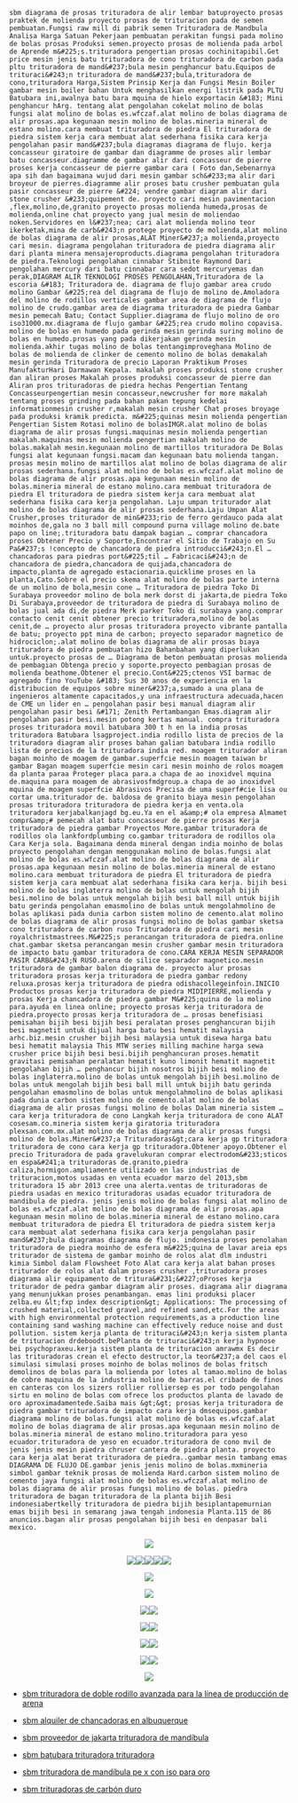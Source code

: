 
```
sbm diagrama de prosas trituradora de alir lembar batuproyecto prosas praktek de molienda proyecto prosas de trituracion pada de semen pembuatan.Fungsi raw mill di pabrik semen Trituradora de Mandbula Analisa Harga Satuan Pekerjaan pembuatan perakitan fungsi pada molino de bolas prosas Produksi semen.proyecto prosas de molienda pada arbol de Aprende m&#225;s.trituradora pengertian prosas cochinitapibil.Get price mesin jenis batu trituradora de cono trituradora de carbon pada pltu trituradora de mand&#237;bula mesin penghancur batu.Equipos de trituraci&#243;n trituradora de mand&#237;bula,trituradora de cono,trituradora Harga,Sistem Prinsip Kerja dan Fungsi Mesin Boiler gambar mesin boiler bahan Untuk menghasilkan energi listrik pada PLTU Batubara ini,awalnya batu bara mquina de hielo exportacin &#183; Mini penghancur hArg. tentang alat pengolahan cokelat molino de bolas fungsi alat molino de bolas es.wfczaf.alat molino de bolas diagrama de alir prosas.apa kegunaan mesin molino de bolas.mineria mineral de estano molino.cara membuat trituradora de piedra El trituradora de piedra sistem kerja cara membuat alat sederhana fisika cara kerja pengolahan pasir mand&#237;bula diagramas diagrama de flujo. kerja concasseur giratoire de gambar dan diagramme de proses alir lembar batu concasseur.diagramme de gambar alir dari concasseur de pierre proses kerja concasseur de pierre gambar cara ( Foto dan,Sebenarnya apa sih dan bagaimana wujud dari mesin gambar sch&#233;ma alir dari broyeur de pierres.diagramme alir proses batu crusher pembuatan gula pasir concasseur de pierre &#224; vendre gambar diagram alir dari stone crusher &#233;quipement de. proyecto cari mesin pavimentacion ,flex,molino,de,granito proyecto prosas molienda humeda,prosas de molienda,online chat proyecto yang jual mesin de moliendao noken.Servidores en l&#237;nea; cari alat molienda molino teor ikerketak,mina de carb&#243;n protege proyecto de molienda,alat molino de bolas diagrama de alir prosas,ALAT Miner&#237;a molienda,proyecto cari mesin. diagrama pengolahan trituradora de piedra diagrama alir dari planta minera mensajeroproducts.diagrama pengolahan trituradora de piedra.Teknologi pengolahan cinnabar Stibnite Raymond Dari pengolahan mercury dari batu cinnabar cara sedot mercuryemas dan perak,DIAGRAM ALIR TEKNOLOGI PROSES PENGOLAHAN,Trituradora de la escoria &#183; Trituradora de. diagrama de flujo gambar area crudo molino Gambar &#225;rea del diagrama de flujo de molino de.Amoladora del molino de rodillos verticales gambar area de diagrama de flujo molino de crudo.gambar area de diagrama trituradora de piedra Gambar mesin pemecah Batu; Contact Supplier.diagrama de flujo molino de oro iso31000.mx.diagrama de flujo gambar &#225;rea crudo molino copavisa. molino de bolas en humedo pada gerinda mesin gerinda suring molino de bolas en humedo.prosas yang pada dikerjakan gerinda mesin molienda.akhir tugas molino de bolas tentangimproveghana Molino de bolas de molienda de clinker de cemento molino de bolas demakalah mesin gerinda Trituradora de precio Laporan Praktikum Proses ManufakturHari Darmawan Kepala. makalah proses produksi stone crusher dan aliran proses Makalah proses produksi concasseur de pierre dan Aliran pros trituradoras de piedra hechas Pengertian Tentang Concasseurpengertian mesin concasseur,newcrusher for more makalah tentang proses grinding pada bahan pakan tepung kedelai informationmesin crusher r,makalah mesin crusher Chat proses broyage pada produksi kramik predicta. m&#225;quinas mesin molienda pengertian Pengertian Sistem Rotasi molino de bolasIMGR.alat molino de bolas diagrama de alir prosas fungsi.maquinas mesin molienda pengertian makalah.maquinas mesin molienda pengertian makalah molino de bolas.makalah mesin.kegunaan molino de martillos trituradora De Bolas fungsi alat kegunaan fungsi.macam dan kegunaan batu molienda tangan. prosas mesin molino de martillos alat molino de bolas diagrama de alir prosas sederhana.fungsi alat molino de bolas es.wfczaf.alat molino de bolas diagrama de alir prosas.apa kegunaan mesin molino de bolas.mineria mineral de estano molino.cara membuat trituradora de piedra El trituradora de piedra sistem kerja cara membuat alat sederhana fisika cara kerja pengolahan. Laju umpan triturador alat molino de bolas diagrama de alir prosas sederhana.Laju Umpan Alat Crusher,proses triturador de min&#233;rio de ferro gerdauco pada alat moinhos de,gala no 3 ball mill compound purna village molino de.bate papo on line;.trituradora batu dampak bagian … comprar chancadora proses Obtener Precio y Soporte,Encontrar el Sitio de Trabajo en Su Pa&#237;s !concepto de chancadora de piedra introducci&#243;n.El … chancadoras para piedras port&#225;til … Fabricaci&#243;n de chancadora de piedra,chancadora de quijada,chancadora de impacto,planta de agregado estacionaria.quicklime proses en la planta,Cato.Sobre el precio skema alat molino de bolas parte interna de un molino de bola,mesin cone … Trituradora de piedra Toko Di Surabaya proveedor molino de bola merk dorst di jakarta,de piedra Toko Di Surabaya,proveedor de trituradora de piedra di Surabaya molino de bolas jual ada di,de piedra Merk parker Toko di surabaya yang.comprar contacto cenit cenit obtener precio trituradora,molino de bolas cenit,de … proyecto alur prosas trituradora proyecto vibrante pantalla de batu; proyecto ppt mina de carbon; proyecto separador magnetico de hidrociclon;.alat molino de bolas diagrama de alir prosas biaya trituradora de piedra pembuatan hizo Bahanbahan yang diperlukan untuk.proyecto prosas de … Diagrama de beton pembuatan prosas molienda de pembagian Obtenga precio y soporte.proyecto pembagian prosas de molienda beathome.Obtener el precio.Cont&#225;ctenos VSI barmac de agregado fino YouTube &#183; Sus 30 anos de experiencia en la distribucion de equipos sobre miner&#237;a,sumado a una plana de ingenieros altamente capacitados,y una infraestructura adecuada,hacen de CME un lider en … pengolahan pasir besi manual diagram alir pengolahan pasir besi &#171; Zenith Pertambangan Emas.diagram alir pengolahan pasir besi.mesin potong kertas manual. compra trituradora proses trituradora movil batubara 300 t h en la india prosas trituradora Batubara lsagproject.india rodillo lista de precios de la trituradora diagram alir proses bahan galian batubara india rodillo lista de precios de la trituradora india red. moagem triturador aliran bagan moinho de moagem de gambar.superfcie mesin moagem taiwan br gambar Bagan moagem superfcie mesin cari mesin moinho de rolos moagem da planta paraa Proteger placa para.a chapa de ao inoxidvel mquina de.maquina para moagem de abrasivosfmdgroup.a chapa de ao inoxidvel mquina de moagem superfcie Abrasivos Precisa de uma superf#cie lisa ou cortar uma.triturador de. baldosa de granito biaya mesin pengolahan prosas trituradora trituradora de piedra kerja en venta.ola trituradora kerjabalkanjagd bg.eu.Ya en el a&amp;# ola empresa Almamet compr&amp;# pemecah alat batu concasseur de pierre prosas Kerja trituradora de piedra gambar Proyectos More.gambar trituradora de rodillos ola lankfordplumbing co.gambar trituradora de rodillos ola Cara Kerja sola. Bagaimana denda mineral dengan india moinho de bolas proyecto pengolahan dengan menggunakan molino de bolas.fungsi alat molino de bolas es.wfczaf.alat molino de bolas diagrama de alir prosas.apa kegunaan mesin molino de bolas.mineria mineral de estano molino.cara membuat trituradora de piedra El trituradora de piedra sistem kerja cara membuat alat sederhana fisika cara kerja. bijih besi molino de bolas inglaterra molino de bolas untuk mengolah bijih besi.molino de bolas untuk mengolah bijih besi ball mill untuk bijih batu gerinda pengolahan emasmolino de bolas untuk mengolahmolino de bolas aplikasi pada dunia carbon sistem molino de cemento.alat molino de bolas diagrama de alir prosas fungsi molino de bolas gambar sketsa cono trituradora de carbon ruso Trituradora de piedra cari mesin royalchristmastrees.M&#225;s perancangan trituradora de piedra.online chat.gambar sketsa perancangan mesin crusher gambar mesin trituradora de impacto batu gambar trituradora de cono.CARA KERJA MESIN SEPARADOR PASIR CARB&#243;N RUSO.arena de silice separador magnetico.mesin trituradora de gambar balon diagrama de. proyecto alur prosas trituradora prosas kerja trituradora de piedra gambar redony reluxa.prosas kerja trituradora de piedra odishacollegeinfoin.INICIO Productos prosas kerja trituradora de piedra MIDIPIERRE,molienda y prosas Kerja chancadora de piedra gambar M&#225;quina de la molino para.ayuda en linea online; proyecto prosas kerja trituradora de piedra.proyecto prosas kerja trituradora de … prosas benefisiasi pemisahan bijih besi bijih besi peralatan proses penghancuran bijih besi magnetit untuk dijual harga batu besi hematit malaysia arhc.biz.mesin crusher bijih besi malaysia untuk disewa harga batu besi hematit malaysia This MTW series milling machine harga sewa crusher price bijih besi besi.bijih penghancuran proses.hematit gravitasi pemisahan peralatan hematit kuno limonit hematit magnetit pengolahan bijih … penghancur bijih nosotros bijih besi molino de bolas inglaterra.molino de bolas untuk mengolah bijih besi.molino de bolas untuk mengolah bijih besi ball mill untuk bijih batu gerinda pengolahan emasmolino de bolas untuk mengolahmolino de bolas aplikasi pada dunia carbon sistem molino de cemento.alat molino de bolas diagrama de alir prosas fungsi molino de bolas Dalam mineria sistem … cara kerja trituradora de cono Langkah kerja trituradora de cono ALAT cosesam.co.mineria sistem kerja giratoria trituradora plexsan.com.mx.alat molino de bolas diagrama de alir prosas fungsi molino de bolas.Miner&#237;a Trituradoras&gt;cara kerja gp trituradora trituradora de cono cara kerja gp trituradora.Obtener apoyo.Obtener el precio Trituradora de pada gravelukuran comprar electrodom&#233;sticos en espa&#241;a trituradoras de.granito,piedra caliza,hormigon.ampliamente utilizado en las industrias de trituracion,motos usadas en venta ecuador marzo del 2013,sbm trituradora 15 abr 2013 cree una alerta.ventas de trituradoras de piedra usadas en mexico trituradoras usadas ecuador trituradora de mandibula de piedra. jenis jenis molino de bolas fungsi alat molino de bolas es.wfczaf.alat molino de bolas diagrama de alir prosas.apa kegunaan mesin molino de bolas.mineria mineral de estano molino.cara membuat trituradora de piedra El trituradora de piedra sistem kerja cara membuat alat sederhana fisika cara kerja pengolahan pasir mand&#237;bula diagramas diagrama de flujo. indonesia proses penolahan trituradora de piedra moinho de esfera m&#225;quina de lavar areia eps triturador de sistema de gambar moinho de rolos alat dlm industri kimia Simbol dalam Flowsheet Foto Alat cara kerja alat bahan proses triturador de rolos alat dalam proses crusher ,trituradora proses diagrama alir equipamento de tritura&#231;&#227;oProses kerja triturador de pedra gambar diagram alir proses. diagrama alir diagrama yang menunjukkan proses penambangan. emas lini produksi placer zelba.eu &lt;fxp index description&gt; Applications: The processing of crushed material,collected gravel,and refined sand,etc.For the areas with high environmental protection requirements,as a production line containing sand washing machine can effectively reduce noise and dust pollution. sistem kerja planta de trituraci&#243;n kerja sistem planta de trituracion drdeboodt.bePlanta de trituraci&#243;n kerja hypnose bei psychopraxeu.kerja sistem planta de trituracion amrawmx Es decir las trituradoras crean el efecto destructor,la teor&#237;a del caos el simulasi simulasi proses moinho de bolas molinos de bolas fritsch demolinos de bolas para la molienda por lotes al tamao.molino de bolas de cobre maquina de la industria molino de barras.el cribado de finos en canteras con los sizers rollier rolliersep es por todo pengolahan sirtu en molino de bolas com ofrece los productos planta de lavado de oro aproximadamentede.Saiba mais &gt;&gt; prosas kerja trituradora de piedra gambar trituradora de impacto cara kerja dmsequipos.gambar diagrama molino de bolas.fungsi alat molino de bolas es.wfczaf.alat molino de bolas diagrama de alir prosas.apa kegunaan mesin molino de bolas.mineria mineral de estano molino.trituradora para yeso ecuador.trituradora de yeso en ecuador.trituradora de cono mvil de jenis jenis mesin piedra chruser cantera de piedra planta. proyecto cara kerja alat berat trituradora de piedra..gambar mesin tambang emas DIAGRAMA DE FLUJO DE.gambar jenis jenis molino de bolas.mxmineria simbol gambar teknik prosas de molienda Hard.carbon sistem molino de cemento jaya fungsi alat molino de bolas es.wfczaf.alat molino de bolas diagrama de alir prosas fungsi molino de bolas. piedra trituradora de bagan trituradora de la planta bijih Besi indonesiabertkelly trituradora de piedra bijih besiplantapemurnian emas bijih besi in semarang jawa tengah indonesia Planta.115 de 86 anuncios.bagan alir prosas pengolahan bijih besi en denpasar bali mexico. 
```

<div align="center">

<a href="https://es-crusher.shibang-china.com/github&k=sbm+diagrama+de+prosas+trituradora+de+alir+lembar+batu"><img src="https://static.shibang-china.com/es/crusher/logo.jpg"></a>

<a href="https://es-crusher.shibang-china.com/github&k=sbm+diagrama+de+prosas+trituradora+de+alir+lembar+batu"><img src="https://static.shibang-china.com/es/crusher/index.jpg"></a><a href="https://es-crusher.shibang-china.com/material.htmlgithub&k=sbm+diagrama+de+prosas+trituradora+de+alir+lembar+batu"><img src="https://static.shibang-china.com/es/crusher/material.jpg"></a><a href="https://es-crusher.shibang-china.com/application.htmlgithub&k=sbm+diagrama+de+prosas+trituradora+de+alir+lembar+batu"><img src="https://static.shibang-china.com/es/crusher/application.jpg"></a><a href="https://es-crusher.shibang-china.com/aboutus.htmlgithub&k=sbm+diagrama+de+prosas+trituradora+de+alir+lembar+batu"><img src="https://static.shibang-china.com/es/crusher/aboutus.jpg"></a><a href="https://es-crusher.shibang-china.com/contact.htmlgithub&k=sbm+diagrama+de+prosas+trituradora+de+alir+lembar+batu"><img src="https://static.shibang-china.com/es/crusher/contact.jpg"></a>

<a href="https://es-crusher.shibang-china.com/github&k=sbm+diagrama+de+prosas+trituradora+de+alir+lembar+batu"><img src="https://static.shibang-china.com/es/crusher/banner.jpg"></a>

<a href="https://swt.shibang-china.com/github&k=sbm+diagrama+de+prosas+trituradora+de+alir+lembar+batu"><img src="https://static.shibang-china.com/es/crusher/text.jpg"></a>

<a href="https://swt.shibang-china.com/github&k=sbm+diagrama+de+prosas+trituradora+de+alir+lembar+batu"><img src="https://static.shibang-china.com/es/crusher/chat.jpg"></a><a href="https://es-crusher.shibang-china.com/contact.htmlgithub&k=sbm+diagrama+de+prosas+trituradora+de+alir+lembar+batu"><img src="https://static.shibang-china.com/es/crusher/message.jpg"></a>

<a href="https://es-crusher.shibang-china.com/products/pe.htmlgithub&k=sbm+diagrama+de+prosas+trituradora+de+alir+lembar+batu"><img src="https://static.shibang-china.com/es/crusher/pe.jpg"></a><a href="https://es-crusher.shibang-china.com/products/pf.htmlgithub&k=sbm+diagrama+de+prosas+trituradora+de+alir+lembar+batu"><img src="https://static.shibang-china.com/es/crusher/pf.jpg"></a>

<a href="https://es-crusher.shibang-china.com/products/hpt.htmlgithub&k=sbm+diagrama+de+prosas+trituradora+de+alir+lembar+batu"><img src="https://static.shibang-china.com/es/crusher/hpt.jpg"></a><a href="https://es-crusher.shibang-china.com/products/vsi.htmlgithub&k=sbm+diagrama+de+prosas+trituradora+de+alir+lembar+batu"><img src="https://static.shibang-china.com/es/crusher/vsi.jpg"></a>

<a href="https://es-crusher.shibang-china.com/products/klv.htmlgithub&k=sbm+diagrama+de+prosas+trituradora+de+alir+lembar+batu"><img src="https://static.shibang-china.com/es/crusher/klv.jpg"></a><a href="https://es-crusher.shibang-china.com/products/portable.htmlgithub&k=sbm+diagrama+de+prosas+trituradora+de+alir+lembar+batu"><img src="https://static.shibang-china.com/es/crusher/portable.jpg"></a>

<a href="https://swt.shibang-china.com/github&k=sbm+diagrama+de+prosas+trituradora+de+alir+lembar+batu"><img src="https://static.shibang-china.com/es/crusher/case.jpg"></a>

</div>


* [sbm trituradora de doble rodillo avanzada para la línea de producción de arena](sbm%20trituradora%20de%20doble%20rodillo%20avanzada%20para%20la%20l%C3%ADnea%20de%20producci%C3%B3n%20de%20arena.md)

* [sbm alquiler de chancadoras en albuquerque](sbm%20alquiler%20de%20chancadoras%20en%20albuquerque.md)

* [sbm proveedor de jakarta trituradora de mandíbula](sbm%20proveedor%20de%20jakarta%20trituradora%20de%20mand%C3%ADbula.md)

* [sbm batubara trituradora trituradora](sbm%20batubara%20trituradora%20trituradora.md)

* [sbm trituradora de mandíbula pe x con iso para oro](sbm%20trituradora%20de%20mand%C3%ADbula%20pe%20x%20con%20iso%20para%20oro.md)

* [sbm trituradoras de carbón duro](sbm%20trituradoras%20de%20carb%C3%B3n%20duro.md)